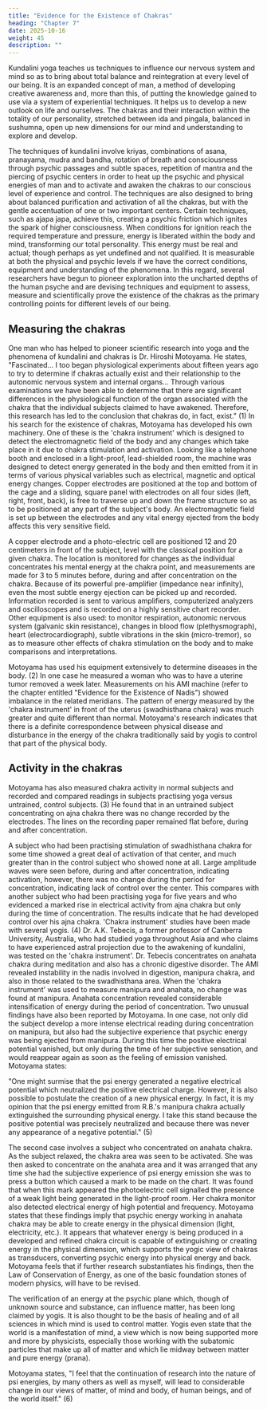 ```yaml
---
title: "Evidence for the Existence of Chakras"
heading: "Chapter 7"
date: 2025-10-16
weight: 45
description: ""
---
```




Kundalini yoga teaches us techniques to influence our nervous system and mind so as
to bring about total balance and reintegration at every level of our being. It is an
expanded concept of man, a method of developing creative awareness and, more than
this, of putting the knowledge gained to use via a system of experiential techniques. It
helps us to develop a new outlook on life and ourselves. The chakras and their interaction
within the totality of our personality, stretched between ida and pingala, balanced in
sushumna, open up new dimensions for our mind and understanding to explore and
develop.

The techniques of kundalini involve kriyas, combinations of asana, pranayama,
mudra and bandha, rotation of breath and consciousness through psychic passages
and subtle spaces, repetition of mantra and the piercing of psychic centers in order to
heat up the psychic and physical energies of man and to activate and awaken the chakras
to our conscious level of experience and control. The techniques are also designed to
bring about balanced purification and activation of all the chakras, but with the gentle
accentuation of one or two important centers. Certain techniques, such as ajapa japa,
achieve this, creating a psychic friction which ignites the spark of higher consciousness.
When conditions for ignition reach the required temperature and pressure, energy is
liberated within the body and mind, transforming our total personality. This energy must
be real and actual; though perhaps as yet undefined and not qualified. It is measurable at
both the physical and psychic levels if we have the correct conditions, equipment and
understanding of the phenomena. In this regard, several researchers have begun to
pioneer exploration into the uncharted depths of the human psyche and are devising
techniques and equipment to assess, measure and scientifically prove the existence of the
chakras as the primary controlling points for different levels of our being.


## Measuring the chakras

One man who has helped to pioneer scientific research into yoga and the phenomena
of kundalini and chakras is Dr. Hiroshi Motoyama. He states, "Fascinated... I too began
physiological experiments about fifteen years ago to try to determine if chakras actually
exist and their relationship to the autonomic nervous system and internal organs...
Through various examinations we have been able to determine that there are significant
differences in the physiological function of the organ associated with the chakra that the
individual subjects claimed to have awakened. Therefore, this research has led to the
conclusion that chakras do, in fact, exist." (1)
In his search for the existence of chakras, Motoyama has developed his own
machinery. One of these is the 'chakra instrument' which is designed to detect the
electromagnetic field of the body and any changes which take place in it due to chakra
stimulation and activation. Looking like a telephone booth and enclosed in a light-proof,
lead-shielded room, the machine was designed to detect energy generated in the body and
then emitted from it in terms of various physical variables such as electrical, magnetic
and optical energy changes. Copper electrodes are positioned at the top and bottom of the
cage and a sliding, square panel with electrodes on all four sides (left, right, front, back),
is free to traverse up and down the frame structure so as to be positioned at any part of
the subject's body. An electromagnetic field is set up between the electrodes and any vital
energy ejected from the body affects this very sensitive field.

A copper electrode and a photo-electric cell are positioned 12 and 20 centimeters in
front of the subject, level with the classical position for a given chakra. The location is
monitored for changes as the individual concentrates his mental energy at the chakra
point, and measurements are made for 3 to 5 minutes before, during and after
concentration on the chakra. Because of its powerful pre-amplifier (impedance near
infinity), even the most subtle energy ejection can be picked up and recorded.
Information recorded is sent to various amplifiers, computerized analyzers and
oscilloscopes and is recorded on a highly sensitive chart recorder. Other equipment is
also used: to monitor respiration, autonomic nervous system (galvanic skin resistance),
changes in blood flow (plethysmograph), heart (electrocardiograph), subtle vibrations in
the skin (micro-tremor), so as to measure other effects of chakra stimulation on the body
and to make comparisons and interpretations.

Motoyama has used his equipment extensively to determine diseases in the body. (2)
In one case he measured a woman who was to have a uterine tumor removed a week
later. Measurements on his AMI machine (refer to the chapter entitled "Evidence for the
Existence of Nadis") showed imbalance in the related meridians. The pattern of energy
measured by the 'chakra instrument' in front of the uterus (swadhisthana chakra) was
much greater and quite different than normal. Motoyama's research indicates that there is
a definite correspondence between physical disease and disturbance in the energy of the chakra traditionally said by yogis to control that part of the physical body.

## Activity in the chakras

Motoyama has also measured chakra activity in normal subjects and recorded and
compared readings in subjects practising yoga versus untrained, control subjects. (3) Не
found that in an untrained subject concentrating on ajna chakra there was no change
recorded by the electrodes. The lines on the recording paper remained flat before, during
and after concentration.

A subject who had been practising stimulation of swadhisthana chakra for some time
showed a great deal of activation of that center, and much greater than in the control
subject who showed none at all. Large amplitude waves were seen before, during and
after concentration, indicating activation, however, there was no change during the period
for concentration, indicating lack of control over the center. This compares with another
subject who had been practising yoga for five years and who evidenced a marked rise in
electrical activity from ajna chakra but only during the time of concentration. The results
indicate that he had developed control over his ajna chakra.
'Chakra instrument' studies have been made with several yogis. (4) Dr. A.K. Tebecis,
a former professor of Canberra University, Australia, who had studied yoga throughout
Asia and who claims to have experienced astral projection due to the awakening of
kundalini, was tested on the 'chakra instrument'. Dr. Tebecis concentrates on anahata
chakra during meditation and also has a chronic digestive disorder. The AMI revealed
instability in the nadis involved in digestion, manipura chakra, and also in those related to
the swadhisthana area. When the 'chakra instrument' was used to measure manipura and
anahata, no change was found at manipura. Anahata concentration revealed considerable
intensification of energy during the period of concentration.
Two unusual findings have also been reported by Motoyama. In one case, not only did
the subject develop a more intense electrical reading during concentration on manipura,
but also had the subjective experience that psychic energy was being ejected from
manipura. During this time the positive electrical potential vanished, but only during the
time of her subjective sensation, and would reappear again as soon as the feeling of
emission vanished. Motoyama states:

"One might surmise that the psi energy generated a negative electrical potential which
neutralized the positive electrical charge. However, it is also possible to postulate the
creation of a new physical energy. In fact, it is my opinion that the psi energy emitted
from R.B.'s manipura chakra actually extinguished the surrounding physical energy. I
take this stand because the positive potential was precisely neutralized and because there
was never any appearance of a negative potential." (5)

The second case involves a subject who concentrated on anahata chakra. As the
subject relaxed, the chakra area was seen to be activated. She was then asked to
concentrate on the anahata area and it was arranged that any time she had the subjective
experience of psi energy emission she was to press a button which caused a mark to be
made on the chart. It was found that when this mark appeared the photoelectric cell
signalled the presence of a weak light being generated in the light-proof room. Her
chakra monitor also detected electrical energy of high potential and frequency.
Motoyama states that these findings imply that psychic energy working in anahata
chakra may be able to create energy in the physical dimension (light, electricity, etc.). It
appears that whatever energy is being produced in a developed and refined chakra circuit
is capable of extinguishing or creating energy in the physical dimension, which supports
the yogic view of chakras as transducers, converting psychic energy into physical
energy and back. Motoyama feels that if further research substantiates his findings, then
the Law of Conservation of Energy, as one of the basic foundation stones of modern
physics, will have to be revised.

The verification of an energy at the psychic plane which, though of unknown source
and substance, can influence matter, has been long claimed by yogis. It is also thought to
be the basis of healing and of all sciences in which mind is used to control matter. Yogis
even state that the world is a manifestation of mind, a view which is now being
supported more and more by physicists, especially those working with the subatomic
particles that make up all of matter and which lie midway between matter and pure
energy (prana).

Motoyama states, "I feel that the continuation of research into the nature of psi
energies, by many others as well as myself, will lead to considerable change in our views
of matter, of mind and body, of human beings, and of the world itself." (6)

